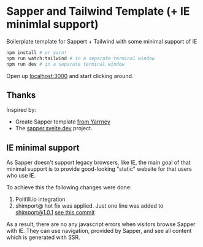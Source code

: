 # Sapper and Tailwind Template (+ IE minimlal support)

Boilerplate template for Sappert + Tailwind with some minimal support of IE

```bash
npm install # or yarn!
npm run watch:tailwind # in a separate terminal window
npm run dev # in a separate terminal window
```

Open up [localhost:3000](http://localhost:3000) and start clicking around.

## Thanks

Inspired by:
*  Greate Sapper template [from Yarrney](https://github.com/Yarrney/sapper-tailwind-firebase-host)
*  The [sapper.svelte.dev](https://sapper.svelte.dev) project.

## IE minimal support

As Sapper doesn't support legacy browsers, like IE, the main goal of that minimal support is to provide good-looking "static" website for that users who use IE.

To achieve this the following changes were done:
1. Polifill.io integration
2. shimport@ hot fix was applied. Just one line was added to shimport@1.0.1 [see this commit](https://github.com/antoncom/shimport-object-blob-error-patched-for-ie/commit/479870b3e5e421d3c52031b96b8af6429933bd7c)

As a result, there are no any javascript errors when visitors browse Sapper with IE. They can use navigation, provided by Sapper, and see all content which is generated with SSR.
